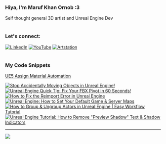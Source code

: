   ### Hiya, I'm Maruf Khan Ornob :3
  Self thought general 3D artist and Unreal Engine Dev<br><br>

### Let's connect:
[![LinkedIn](https://img.shields.io/badge/LinkedIn-%230077B5.svg?logo=linkedin&logoColor=white)](https://linkedin.com/in/ornobmk) [![YouTube](https://img.shields.io/badge/YouTube-%23FF0000.svg?logo=YouTube&logoColor=white)](https://youtube.com/@buggybug1) [![Artstation](https://img.shields.io/badge/Artstation-%2313B5EA.svg?logo=artstation&logoColor=white)](https://ornobmk.artstation.com/) <br><br>

### My Code Snippets

[UE5 Assign Material Automation](https://gist.github.com/marufx86/8299521b64e56783e67498a7212876c3)

<!--- # Daily Tools:
![Blender](https://img.shields.io/badge/blender-%23F5792A.svg?style=for-the-badge&logo=blender&logoColor=white) 
![Python](https://img.shields.io/badge/python-3670A0?style=for-the-badge&logo=python&logoColor=ffdd54)
![Unreal Engine](https://img.shields.io/badge/unrealengine-%23313131.svg?style=for-the-badge&logo=unrealengine&logoColor=white)
![C++](https://img.shields.io/badge/c++-%2300599C.svg?style=for-the-badge&logo=c%2B%2B&logoColor=white)
![Figma](https://img.shields.io/badge/figma-%23F24E1E.svg?style=for-the-badge&logo=figma&logoColor=white)
![Canva](https://img.shields.io/badge/Canva-%2300C4CC.svg?style=for-the-badge&logo=Canva&logoColor=white) 
![Adobe Photoshop](https://img.shields.io/badge/adobe%20photoshop-%2331A8FF.svg?style=for-the-badge&logo=adobe%20photoshop&logoColor=white)
![Adobe Premiere Pro](https://img.shields.io/badge/Adobe%20Premiere%20Pro-9999FF.svg?style=for-the-badge&logo=Adobe%20Premiere%20Pro&logoColor=white) -->

<!-- BEGIN YOUTUBE-CARDS -->
[![Stop Accidentally Moving Objects in Unreal Engine!](https://ytcards.demolab.com/?id=e6Zft4wfPEU&title=Stop+Accidentally+Moving+Objects+in+Unreal+Engine%21&lang=en&timestamp=1760786104&background_color=%230d1117&title_color=%23ffffff&stats_color=%23dedede&max_title_lines=1&width=250&border_radius=5 "Stop Accidentally Moving Objects in Unreal Engine!")](https://www.youtube.com/watch?v=e6Zft4wfPEU)
[![Unreal Engine Quick Tip: Fix Your FBX Pivot in 60 Seconds!](https://ytcards.demolab.com/?id=e9gsm96GL8c&title=Unreal+Engine+Quick+Tip%3A+Fix+Your+FBX+Pivot+in+60+Seconds%21&lang=en&timestamp=1760181304&background_color=%230d1117&title_color=%23ffffff&stats_color=%23dedede&max_title_lines=1&width=250&border_radius=5 "Unreal Engine Quick Tip: Fix Your FBX Pivot in 60 Seconds!")](https://www.youtube.com/watch?v=e9gsm96GL8c)
[![How to Fix the Reimport Error in Unreal Engine](https://ytcards.demolab.com/?id=k3379Gc-72Y&title=How+to+Fix+the+Reimport+Error+in+Unreal+Engine&lang=en&timestamp=1759575686&background_color=%230d1117&title_color=%23ffffff&stats_color=%23dedede&max_title_lines=1&width=250&border_radius=5 "How to Fix the Reimport Error in Unreal Engine")](https://www.youtube.com/watch?v=k3379Gc-72Y)
[![Unreal Engine: How to Set Your Default Game & Server Maps](https://ytcards.demolab.com/?id=c-yxp_r-upA&title=Unreal+Engine%3A+How+to+Set+Your+Default+Game+%26+Server+Maps&lang=en&timestamp=1758970859&background_color=%230d1117&title_color=%23ffffff&stats_color=%23dedede&max_title_lines=1&width=250&border_radius=5 "Unreal Engine: How to Set Your Default Game & Server Maps")](https://www.youtube.com/watch?v=c-yxp_r-upA)
[![How to Group & Ungroup Actors in Unreal Engine | Easy Workflow Tutorial](https://ytcards.demolab.com/?id=i_IYO25kCLs&title=How+to+Group+%26+Ungroup+Actors+in+Unreal+Engine+%7C+Easy+Workflow+Tutorial&lang=en&timestamp=1758367844&background_color=%230d1117&title_color=%23ffffff&stats_color=%23dedede&max_title_lines=1&width=250&border_radius=5 "How to Group & Ungroup Actors in Unreal Engine | Easy Workflow Tutorial")](https://www.youtube.com/watch?v=i_IYO25kCLs)
[![Unreal Engine Tutorial: How to Remove "Preview Shadow" Text & Shadow Indicators](https://ytcards.demolab.com/?id=luDF6otQ37U&title=Unreal+Engine+Tutorial%3A+How+to+Remove+%22Preview+Shadow%22+Text+%26+Shadow+Indicators&lang=en&timestamp=1757762105&background_color=%230d1117&title_color=%23ffffff&stats_color=%23dedede&max_title_lines=1&width=250&border_radius=5 "Unreal Engine Tutorial: How to Remove \"Preview Shadow\" Text & Shadow Indicators")](https://www.youtube.com/watch?v=luDF6otQ37U)
<!-- END YOUTUBE-CARDS -->


---
[![](https://visitcount.itsvg.in/api?id=marufx86&icon=1&color=0)](https://visitcount.itsvg.in)

<!-- Proudly created with GPRM ( https://gprm.itsvg.in ) -->
